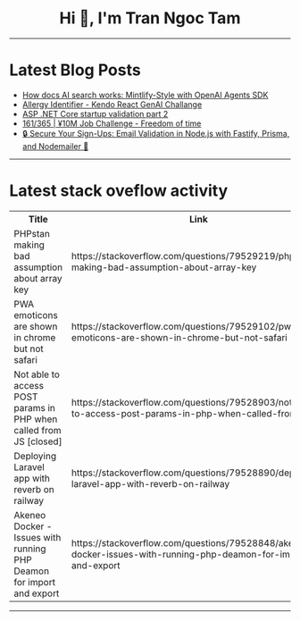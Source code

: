 <h1 align="center">Hi 👋, I'm Tran Ngoc Tam</h1>

---

# Latest Blog Posts 
<!-- BLOG-POST-LIST:START -->
- [How docs AI search works: Mintlify-Style with OpenAI Agents SDK](https://dev.to/siddhantkcode/how-docs-ai-search-works-mintlify-style-with-openai-agents-sdk-121j)
- [Allergy Identifier - Kendo React GenAI Challange](https://dev.to/dinesh_somaraju/allergy-identifier-kendo-react-genai-challange-4e99)
- [ASP .NET Core startup validation part 2](https://dev.to/karenpayneoregon/aspnet-core-startup-validation-part-2-3f7m)
- [161/365 | ¥10M Job Challenge - Freedom of time](https://dev.to/kameken100/161365-y10m-job-challenge-freedom-of-time-4dn)
- [🔒 Secure Your Sign-Ups: Email Validation in Node.js with Fastify, Prisma, and Nodemailer 📧](https://dev.to/micaelmi/secure-your-sign-ups-email-validation-in-nodejs-with-fastify-prisma-and-nodemailer-39pn)
<!-- BLOG-POST-LIST:END -->

---

# Latest stack oveflow activity
<table>
  <tr><th>Title</th><th>Link</th></tr>
  <!-- STACKOVERFLOW:START --><tr><td>PHPstan making bad assumption about array key</td><td>https://stackoverflow.com/questions/79529219/phpstan-making-bad-assumption-about-array-key</td></tr><tr><td>PWA emoticons are shown in chrome but not safari</td><td>https://stackoverflow.com/questions/79529102/pwa-emoticons-are-shown-in-chrome-but-not-safari</td></tr><tr><td>Not able to access POST params in PHP when called from JS [closed]</td><td>https://stackoverflow.com/questions/79528903/not-able-to-access-post-params-in-php-when-called-from-js</td></tr><tr><td>Deploying Laravel app with reverb on railway</td><td>https://stackoverflow.com/questions/79528890/deploying-laravel-app-with-reverb-on-railway</td></tr><tr><td>Akeneo Docker - Issues with running PHP Deamon for import and export</td><td>https://stackoverflow.com/questions/79528848/akeneo-docker-issues-with-running-php-deamon-for-import-and-export</td></tr><!-- STACKOVERFLOW:END -->
</table>

---


